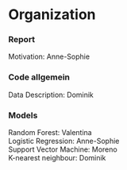 # Organization

### Report
Motivation: Anne-Sophie

### Code allgemein
Data Description: Dominik

### Models
Random Forest: Valentina <br>
Logistic Regression: Anne-Sophie <br>
Support Vector Machine: Moreno <br>
K-nearest neighbour: Dominik 
